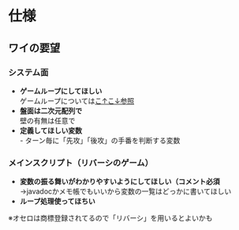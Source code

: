 # 仕様
## ワイの要望

### システム面
- **ゲームループにしてほしい**  
      ゲームループについては[こ↑こ↓参照](https://yttm-work.jp/gmpg/gmpg_0016.html)
- **盤面は二次元配列で**  
        壁の有無は任意で
- **定義してほしい変数**  
      - ターン毎に「先攻」「後攻」の手番を判断する変数
      
### メインスクリプト（リバーシのゲーム）

- **変数の振る舞いがわかりやすいようにしてほしい（コメント必須**  
        →javadocかメモ帳でもいいから変数の一覧はどっかに書いてほしい
- **ループ処理使ってほちい**

※オセロは商標登録されてるので「リバーシ」を用いるとよいかも

